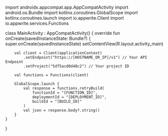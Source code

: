 import androidx.appcompat.app.AppCompatActivity
import android.os.Bundle
import kotlinx.coroutines.GlobalScope
import kotlinx.coroutines.launch
import io.appwrite.Client
import io.appwrite.services.Functions

class MainActivity : AppCompatActivity() {
    override fun onCreate(savedInstanceState: Bundle?) {
        super.onCreate(savedInstanceState)
        setContentView(R.layout.activity_main)

        val client = Client(applicationContext)
            .setEndpoint("https://[HOSTNAME_OR_IP]/v1") // Your API Endpoint
            .setProject("5df5acd0d48c2") // Your project ID

        val functions = Functions(client)

        GlobalScope.launch {
            val response = functions.retryBuild(
                functionId = "[FUNCTION_ID]",
                deploymentId = "[DEPLOYMENT_ID]",
                buildId = "[BUILD_ID]"
            )
            val json = response.body?.string()        
        }
    }
}